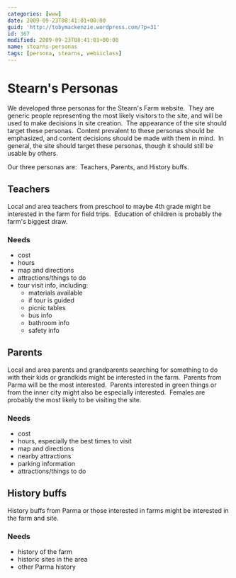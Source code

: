 ```yaml
---
categories: [www]
date: 2009-09-23T08:41:01+00:00
guid: 'http://tobymackenzie.wordpress.com/?p=31'
id: 367
modified: 2009-09-23T08:41:01+00:00
name: stearns-personas
tags: [persona, stearns, webiiclass]
---
```


Stearn's Personas
=================

We developed three personas for the Stearn's Farm website.  They are generic people representing the most likely visitors to the site, and will be used to make decisions in site creation.  The appearance of the site should target these personas.  Content prevalent to these personas should be emphasized, and content decisions should be made with them in mind.  In general, the site should target these personas, though it should still be usable by others.

Our three personas are:  Teachers, Parents, and History buffs.

Teachers
--------

Local and area teachers from preschool to maybe 4th grade might be interested in the farm for field trips.  Education of children is probably the farm's biggest draw.

### Needs

- cost
- hours
- map and directions
- attractions/things to do
- tour visit info, including: 
    - materials available
    - if tour is guided
    - picnic tables
    - bus info
    - bathroom info
    - safety info

Parents
-------

Local and area parents and grandparents searching for something to do with their kids or grandkids might be interested in the farm.  Parents from Parma will be the most interested.  Parents interested in green things or from the inner city might also be especially interested.  Females are probably the most likely to be visiting the site.

### Needs

- cost
- hours, especially the best times to visit
- map and directions
- nearby attractions
- parking information
- attractions/things to do

History buffs
-------------

History buffs from Parma or those interested in farms might be interested in the farm and site.

### Needs

- history of the farm
- historic sites in the area
- other Parma history
